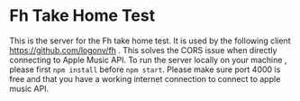 # Fh Take Home Test

This is the server for the Fh take home test. It is used by the following client https://github.com/logonv/fh . This solves the CORS issue when directly connecting to Apple Music API. To run the server locally on your machine , please first `npm install` before `npm start`. Please make sure port 4000 is free and that you have a working internet connection to connect to apple music API.
